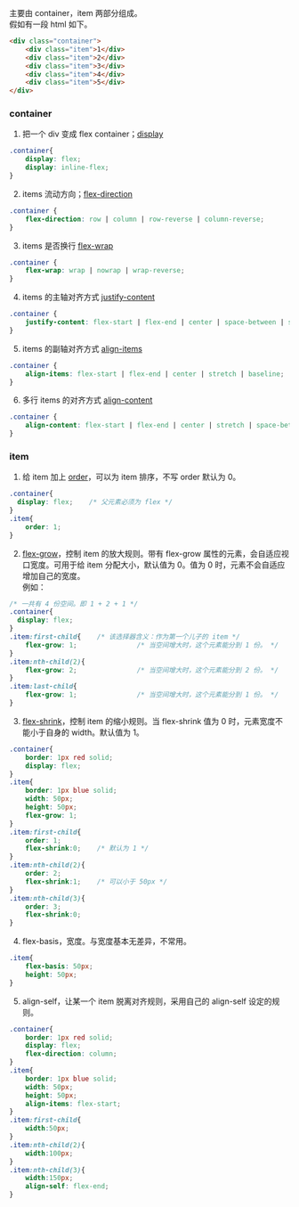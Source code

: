 主要由 container，item 两部分组成。<br />假如有一段 html 如下。
```html
<div class="container">
	<div class="item">1</div>  
	<div class="item">2</div>  
	<div class="item">3</div>  
	<div class="item">4</div>  
	<div class="item">5</div> 
</div>
```
<a name="DFS97"></a>
### container

1. 把一个 div 变成 flex container；[display](https://css-tricks.com/snippets/css/a-guide-to-flexbox/#display)
```css
.container{
	display: flex;					
	display: inline-flex;
}
```

2. items 流动方向；[flex-direction](https://css-tricks.com/snippets/css/a-guide-to-flexbox/#flex-direction)
```css
.container {
	flex-direction: row | column | row-reverse | column-reverse;
}
```

3. items 是否换行 [flex-wrap](https://css-tricks.com/snippets/css/a-guide-to-flexbox/#flex-wrap)
```css
.container {
	flex-wrap: wrap | nowrap | wrap-reverse;
}
```

4. items 的主轴对齐方式 [justify-content](https://css-tricks.com/snippets/css/a-guide-to-flexbox/#justify-content)
```css
.container {
	justify-content: flex-start | flex-end | center | space-between | space-around | space-evenly;
} 
```

5. items 的副轴对齐方式 [align-items](https://css-tricks.com/snippets/css/a-guide-to-flexbox/#align-items)
```css
.container {
	align-items: flex-start | flex-end | center | stretch | baseline;
}
```

6. 多行 items 的对齐方式 [align-content](https://css-tricks.com/snippets/css/a-guide-to-flexbox/#align-content)	
```css
.container {
	align-content: flex-start | flex-end | center | stretch | space-between | space-around;
}
```
<a name="YXYzt"></a>
### item

1. 给 item 加上 [order](https://css-tricks.com/snippets/css/a-guide-to-flexbox/#order)，可以为 item 排序，不写 order 默认为 0。
```css
.container{
  display: flex;    /* 父元素必须为 flex */
}
.item{
	order: 1;
}
```

2. [flex-grow](https://css-tricks.com/snippets/css/a-guide-to-flexbox/#flex-grow)，控制 item 的放大规则。带有 flex-grow 属性的元素，会自适应视口宽度。可用于给 item 分配大小，默认值为 0。值为 0 时，元素不会自适应增加自己的宽度。<br />例如：
```css
/* 一共有 4 份空间。即 1 + 2 + 1 */
.container{
  display: flex;
}
.item:first-child{    /* 该选择器含义：作为第一个儿子的 item */
	flex-grow: 1;				/* 当空间增大时，这个元素能分到 1 份。 */
}
.item:nth-child(2){
	flex-grow: 2;				/* 当空间增大时，这个元素能分到 2 份。 */
}
.item:last-child{
	flex-grow: 1;				/* 当空间增大时，这个元素能分到 1 份。 */
}

```

3. [flex-shrink](https://css-tricks.com/snippets/css/a-guide-to-flexbox/#flex-shrink)，控制 item 的缩小规则。当 flex-shrink 值为 0 时，元素宽度不能小于自身的 width。默认值为 1。
```css
.container{
	border: 1px red solid;
	display: flex;
}
.item{
	border: 1px blue solid;
	width: 50px;
	height: 50px;
	flex-grow: 1;
}
.item:first-child{
	order: 1;
	flex-shrink:0;    /* 默认为 1 */
}
.item:nth-child(2){
	order: 2;
	flex-shrink:1;	  /* 可以小于 50px */
}
.item:nth-child(3){
	order: 3;
	flex-shrink:0;
}
```

4. flex-basis，宽度。与宽度基本无差异，不常用。
```css
.item{
	flex-basis: 50px;
	height: 50px;
}
```

5. align-self，让某一个 item 脱离对齐规则，采用自己的 align-self 设定的规则。
```css
.container{
	border: 1px red solid;
	display: flex;
	flex-direction: column;
}
.item{
	border: 1px blue solid;
	width: 50px;
	height: 50px;
	align-items: flex-start;
}
.item:first-child{
	width:50px;
}
.item:nth-child(2){
	width:100px;
}
.item:nth-child(3){
	width:150px;
	align-self: flex-end;
}
```
